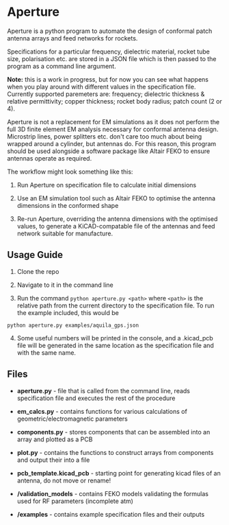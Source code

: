 # Aperture

Aperture is a python program to automate the design of conformal patch antenna arrays and feed networks for rockets.

Specifications for a particular frequency, dielectric material, rocket tube size, polarisation etc. are stored in a JSON file which is then passed to the program as a command line argument.

**Note:** this is a work in progress, but for now you can see what happens when you play around with different values in the specification file. Currently supported paremeters are: frequency; dielectric thickness & relative permittivity; copper thickness; rocket body radius; patch count (2 or 4).

Aperture is not a replacement for EM simulations as it does not perform the full 3D finite element EM analysis necessary for conformal antenna design. Microstrip lines, power splitters etc. don't care too much about being wrapped around a cylinder, but antennas do. For this reason, this program should be used alongside a software package like Altair FEKO to ensure antennas operate as required.

  

The workflow might look something like this:

1. Run Aperture on specification file to calculate initial dimensions

2. Use an EM simulation tool such as Altair FEKO to optimise the antenna dimensions in the conformed shape

3. Re-run Aperture, overriding the antenna dimensions with the optimised values, to generate a KiCAD-compatable file of the antennas and feed network suitable for manufacture.

## Usage Guide

1. Clone the repo

2. Navigate to it in the command line

3. Run the command `python aperture.py <path>` where `<path>` is the relative path from the current directory to the specification file. To run the example included, this would be

`python aperture.py examples/aquila_gps.json`

4. Some useful numbers will be printed in the console, and a .kicad_pcb file will be generated in the same location as the specification file and with the same name.

  

## Files

*  **aperture.py** - file that is called from the command line, reads specification file and executes the rest of the procedure

*  **em_calcs.py** - contains functions for various calculations of geometric/electromagnetic parameters

*  **components.py** - stores components that can be assembled into an array and plotted as a PCB

*  **plot.py** - contains the functions to construct arrays from components and output their into a file

*  **pcb_template.kicad_pcb** - starting point for generating kicad files of an antenna, do not move or rename!

*  **/validation_models** - contains FEKO models validating the formulas used for RF parameters (incomplete atm)

*  **/examples** - contains example specification files and their outputs